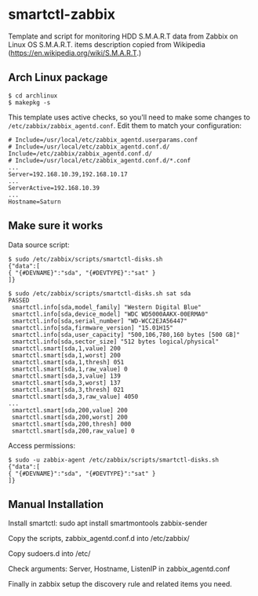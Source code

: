 # smartctl-zabbix

Template and script for monitoring HDD S.M.A.R.T data from Zabbix on Linux OS
S.M.A.R.T. items description copied from Wikipedia (https://en.wikipedia.org/wiki/S.M.A.R.T.)


Arch Linux package
------------------

```
$ cd archlinux
$ makepkg -s
```

This template uses active checks, so you'll need to make some changes
to `/etc/zabbix/zabbix_agentd.conf`. Edit them to match your configuration:

```
# Include=/usr/local/etc/zabbix_agentd.userparams.conf
# Include=/usr/local/etc/zabbix_agentd.conf.d/
Include=/etc/zabbix/zabbix_agentd.conf.d/
# Include=/usr/local/etc/zabbix_agentd.conf.d/*.conf
...
Server=192.168.10.39,192.168.10.17
...
ServerActive=192.168.10.39
...
Hostname=Saturn
```

Make sure it works
------------------

Data source script:

```
$ sudo /etc/zabbix/scripts/smartctl-disks.sh
{"data":[
{ "{#DEVNAME}":"sda", "{#DEVTYPE}":"sat" }
]}
```

```
$ sudo /etc/zabbix/scripts/smartctl-disks.sh sat sda
PASSED
 smartctl.info[sda,model_family] "Western Digital Blue"
 smartctl.info[sda,device_model] "WDC WD5000AAKX-00ERMA0"
 smartctl.info[sda,serial_number] "WD-WCC2EJA56447"
 smartctl.info[sda,firmware_version] "15.01H15"
 smartctl.info[sda,user_capacity] "500,106,780,160 bytes [500 GB]"
 smartctl.info[sda,sector_size] "512 bytes logical/physical"
 smartctl.smart[sda,1,value] 200
 smartctl.smart[sda,1,worst] 200
 smartctl.smart[sda,1,thresh] 051
 smartctl.smart[sda,1,raw_value] 0
 smartctl.smart[sda,3,value] 139
 smartctl.smart[sda,3,worst] 137
 smartctl.smart[sda,3,thresh] 021
 smartctl.smart[sda,3,raw_value] 4050
...
 smartctl.smart[sda,200,value] 200
 smartctl.smart[sda,200,worst] 200
 smartctl.smart[sda,200,thresh] 000
 smartctl.smart[sda,200,raw_value] 0
```

Access permissions:

```
$ sudo -u zabbix-agent /etc/zabbix/scripts/smartctl-disks.sh
{"data":[
{ "{#DEVNAME}":"sda", "{#DEVTYPE}":"sat" }
]}
```


Manual Installation
-------------------

Install smartctl:
      sudo apt install smartmontools zabbix-sender

Copy the scripts, zabbix_agentd.conf.d into /etc/zabbix/

Copy sudoers.d into /etc/

Check arguments: Server, Hostname, ListenIP in zabbix_agentd.conf

Finally in zabbix setup the discovery rule and related items you need.
